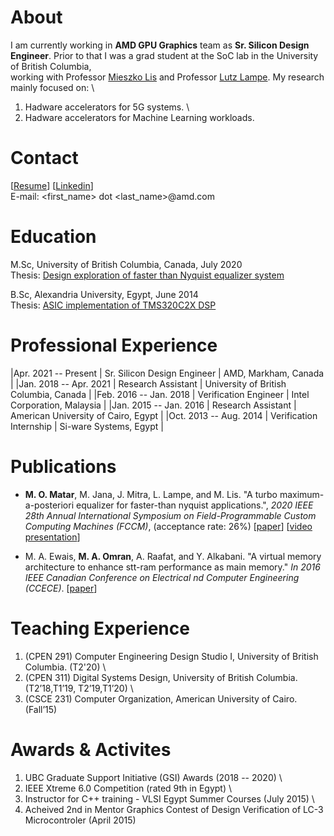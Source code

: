 # About

I am currently working in **AMD GPU Graphics** team as **Sr. Silicon Design Engineer**. 
Prior to that I was a grad student at the SoC lab in  the University of British Columbia,  \
working with Professor [Mieszko Lis](http://mieszko.ece.ubc.ca/) and Professor [Lutz Lampe](http://www.ece.ubc.ca/~lampe/).
My research mainly focused on:  \
1) Hadware accelerators for 5G systems.  \
2) Hadware accelerators for Machine Learning workloads.  

# Contact

[[Resume](./docs/resume.pdf)] 
[[Linkedin](https://linkedin.com/in/momran66)]  \
E-mail: <first_name> dot <last_name>@amd.com

# Education

M.Sc, University of British Columbia, Canada, July 2020 \
Thesis: [Design exploration of faster than Nyquist equalizer system](https://open.library.ubc.ca/cIRcle/collections/ubctheses/24/items/1.0392616)

B.Sc, Alexandria University, Egypt, June 2014  \
Thesis: [ASIC implementation of TMS320C2X DSP](docs/toledo.pdf)

# Professional Experience

|Apr. 2021 -- Present   | Sr. Silicon Design Engineer     | AMD, Markham, Canada                    |
|Jan. 2018 -- Apr. 2021 | Research Assistant              | University of British Columbia, Canada  |
|Feb. 2016 -- Jan. 2018 | Verification Engineer           | Intel Corporation, Malaysia             |
|Jan. 2015 -- Jan. 2016 | Research Assistant              | American University of Cairo, Egypt     |
|Oct. 2013 -- Aug. 2014 | Verification Internship         | Si-ware Systems, Egypt                  |

# Publications

* **M. O. Matar**, M. Jana, J. Mitra, L. Lampe, and M. Lis. "A turbo maximum-a-posteriori equalizer for faster-than nyquist
applications.", _2020 IEEE 28th Annual International Symposium on Field-Programmable Custom Computing Machines (FCCM)_, (acceptance rate: 26%)
[[paper](https://ieeexplore.ieee.org/abstract/document/9114873)] [[video presentation](https://www.youtube.com/watch?v=sY71FAcP8Bg)]

* M. A. Ewais, **M. A. Omran**, A. Raafat, and Y. Alkabani. "A virtual memory architecture to enhance stt-ram performance as main memory." _In 2016 IEEE Canadian Conference on Electrical  nd Computer Engineering (CCECE)_. [[paper](https://ieeexplore.ieee.org/document/7726657)]

# Teaching Experience

1) (CPEN 291) Computer Engineering Design Studio I, University of British Columbia. (T2'20)  \
2) (CPEN 311) Digital Systems Design, University of British Columbia.(T2’18,T1’19, T2’19,T1’20)  \
3) (CSCE 231) Computer Organization, American University of Cairo.(Fall’15)  

# Awards & Activites 

1) UBC Graduate Support Initiative (GSI) Awards (2018 -- 2020)  \
2) IEEE Xtreme 6.0 Competition (rated 9th in Egypt)  \
3) Instructor for C++ training - VLSI Egypt Summer Courses (July 2015)  \
4) Acheived 2nd in Mentor Graphics Contest of Design Verification of LC-3 Microcontroler (April 2015)  
